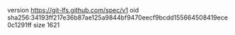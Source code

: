 version https://git-lfs.github.com/spec/v1
oid sha256:34193ff217e36b87ae125a9844bf9470eecf9bcdd155664508419ece0c1291ff
size 1621
